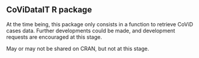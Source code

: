 ## CoViDataIT R package

At the time being, this package only consists in a function to retrieve CoViD cases data.
Further developments could be made, and development requests are encouraged at this stage.

May or may not be shared on CRAN, but not at this stage.